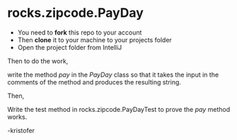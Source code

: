 # rocks.zipcode.PayDay

- You need to **fork** this repo to your account
- Then **clone** it to your machine to your projects folder
- Open the project folder from IntelliJ

Then to do the work,

write the method _pay_ in the _PayDay_ class so that it takes the input in the comments of the method and produces
the resulting string.

Then,

Write the test method in rocks.zipcode.PayDayTest to prove the _pay_ method works.


-kristofer